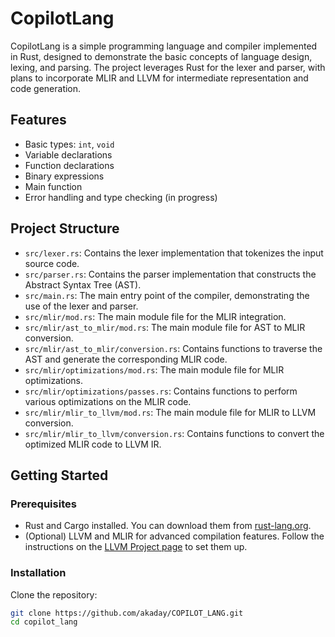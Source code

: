 # CopilotLang

CopilotLang is a simple programming language and compiler implemented in Rust, designed to demonstrate the basic concepts of language design, lexing, and parsing. The project leverages Rust for the lexer and parser, with plans to incorporate MLIR and LLVM for intermediate representation and code generation.

## Features

- Basic types: `int`, `void`
- Variable declarations
- Function declarations
- Binary expressions
- Main function
- Error handling and type checking (in progress)

## Project Structure

- `src/lexer.rs`: Contains the lexer implementation that tokenizes the input source code.
- `src/parser.rs`: Contains the parser implementation that constructs the Abstract Syntax Tree (AST).
- `src/main.rs`: The main entry point of the compiler, demonstrating the use of the lexer and parser.
- `src/mlir/mod.rs`: The main module file for the MLIR integration.
- `src/mlir/ast_to_mlir/mod.rs`: The main module file for AST to MLIR conversion.
- `src/mlir/ast_to_mlir/conversion.rs`: Contains functions to traverse the AST and generate the corresponding MLIR code.
- `src/mlir/optimizations/mod.rs`: The main module file for MLIR optimizations.
- `src/mlir/optimizations/passes.rs`: Contains functions to perform various optimizations on the MLIR code.
- `src/mlir/mlir_to_llvm/mod.rs`: The main module file for MLIR to LLVM conversion.
- `src/mlir/mlir_to_llvm/conversion.rs`: Contains functions to convert the optimized MLIR code to LLVM IR.

## Getting Started

### Prerequisites

- Rust and Cargo installed. You can download them from [rust-lang.org](https://www.rust-lang.org/).
- (Optional) LLVM and MLIR for advanced compilation features. Follow the instructions on the [LLVM Project page](https://llvm.org/) to set them up.

### Installation

Clone the repository:

```bash
git clone https://github.com/akaday/COPILOT_LANG.git
cd copilot_lang
